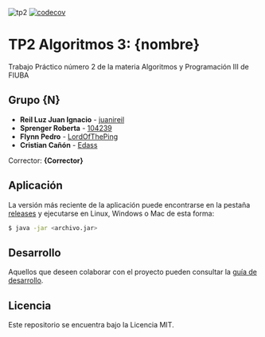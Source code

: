 ![tp2](https://github.com/juanireil/algo3_tp2/actions/workflows/build.yml/badge.svg) [![codecov](https://codecov.io/gh/juanireil/algo3_tp2/branch/master/graph/badge.svg)](https://codecov.io/gh/juanireil/algo3_tp2)

# TP2 Algoritmos 3: {nombre} 

Trabajo Práctico número 2 de la materia Algoritmos y Programación III de FIUBA

## Grupo {N}

* **Reil Luz Juan Ignacio** - [juanireil](https://github.com/juanireil)
* **Sprenger Roberta** - [104239](https://github.com/robyspr)
* **Flynn Pedro** - [LordOfThePing](https://github.com/LordOfThePing)
* **Cristian Cañón** - [Edass](https://github.com/Cristianfca197)

Corrector: **{Corrector}**

## Aplicación

La versión más reciente de la aplicación puede encontrarse en la pestaña [releases](https://github.com/juanireil/algo3_tp2/releases/latest) y ejecutarse en Linux, Windows o Mac de esta forma:

```bash
$ java -jar <archivo.jar>
```

## Desarrollo

Aquellos que deseen colaborar con el proyecto pueden consultar la [guía de desarrollo](./docs/Desarrollo.md).

## Licencia

Este repositorio se encuentra bajo la Licencia MIT.


